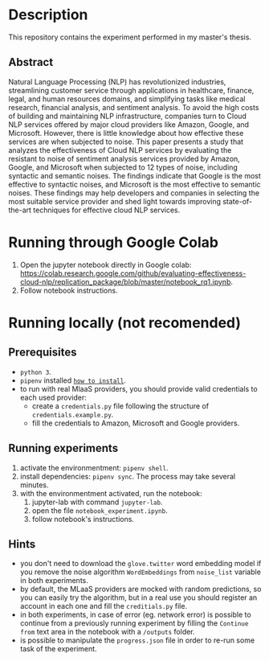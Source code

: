 # Description
This repository contains the experiment performed in my master's thesis.

## Abstract
Natural Language Processing (NLP) has revolutionized industries, streamlining customer service through applications in healthcare, finance, legal, and human resources domains, and simplifying tasks like medical research, financial analysis, and sentiment analysis. To avoid the high costs of building and maintaining NLP infrastructure, companies turn to Cloud NLP services offered by major cloud providers like Amazon, Google, and Microsoft. However, there is little knowledge about how effective these services are when subjected to noise. This paper presents a study that analyzes the effectiveness of Cloud NLP services by evaluating the resistant to noise of sentiment analysis services provided by Amazon, Google, and Microsoft when subjected to 12 types of noise, including syntactic and semantic noises. The findings indicate that Google is the most effective to syntactic noises, and Microsoft is the most effective to semantic noises. These findings may help developers and companies in selecting the most suitable service provider and shed light towards improving state-of-the-art techniques for effective cloud NLP services.

# Running through Google Colab
1. Open the jupyter notebook directly in Google colab: https://colab.research.google.com/github/evaluating-effectiveness-cloud-nlp/replication_package/blob/master/notebook_rq1.ipynb.
2. Follow notebook instructions.

# Running locally (not recomended)
## Prerequisites
- `python 3`.
- `pipenv` installed [``how to install``](https://pipenv.pypa.io/en/latest/#install-pipenv-today).
- to run with real MlaaS providers, you should provide valid credentials to each used provider:
    - create a `credentials.py` file following the structure of `credentials.example.py`.
    - fill the credentials to Amazon, Microsoft and Google providers.
## Running experiments
1. activate the environmentment: ``pipenv shell``.
2. install dependencies: ``pipenv sync``. The process may take several minutes.
2. with the environmentment activated, run the notebook: 
    1. jupyter-lab with command ``jupyter-lab``.
    2. open the file `notebook_experiment.ipynb`.
    3. follow notebook's instructions.

## Hints
- you don't need to download the `glove.twitter` word embedding model if you remove the noise algorithm `WordEmbeddings` from `noise_list` variable in both experiments.
- by default, the MLaaS providers are mocked with random predictions, so you can easily try the algorithm, but in a real use you should register an account in each one and fill the `creditials.py` file.
- in both experiments, in case of error (eg. network error) is possible to continue from a previously running experiment by filling the `Continue from` text area in the notebook with a `/outputs` folder.
- is possible to manipulate the `progress.json` file in order to re-run some task of the experiment.
